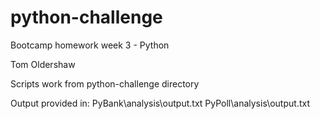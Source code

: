# python-challenge

Bootcamp homework week 3 - Python

Tom Oldershaw

Scripts work from python-challenge directory

Output provided in:
    PyBank\analysis\output.txt
    PyPoll\analysis\output.txt